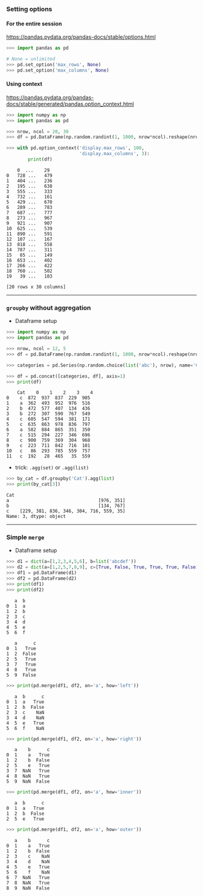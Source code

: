 ### Setting options

#### For the entire session
https://pandas.pydata.org/pandas-docs/stable/options.html
```python
>>> import pandas as pd

# None = unlimited
>>> pd.set_option('max_rows', None)
>>> pd.set_option('max_columns', None)
```

#### Using context
https://pandas.pydata.org/pandas-docs/stable/generated/pandas.option_context.html
```python
>>> import numpy as np
>>> import pandas as pd

>>> nrow, ncol = 20, 30
>>> df = pd.DataFrame(np.random.randint(1, 1000, nrow*ncol).reshape(nrow, ncol))

>>> with pd.option_context('display.max_rows', 100,
                           'display.max_columns', 3):
        print(df)
```
        0  ...    29
    0   728 ...   479
    1   404 ...   236
    2   195 ...   638
    3   555 ...   333
    4   732 ...   161
    5   429 ...   670
    6   289 ...   783
    7   687 ...   777
    8   273 ...   967
    9   921 ...   907
    10  625 ...   539
    11  890 ...   591
    12  107 ...   167
    13  818 ...   558
    14  787 ...   311
    15   85 ...   149
    16  653 ...   402
    17  266 ...   422
    18  760 ...   502
    19   39 ...   103

    [20 rows x 30 columns]

---

### `groupby` without aggregation

- Dataframe setup

```python
>>> import numpy as np
>>> import pandas as pd

>>> nrow, ncol = 12, 5
>>> df = pd.DataFrame(np.random.randint(1, 1000, nrow*ncol).reshape(nrow, ncol))

>>> categories = pd.Series(np.random.choice(list('abc'), nrow), name='Cat')

>>> df = pd.concat([categories, df], axis=1)
>>> print(df)
```
        Cat    0    1    2    3    4
    0    c  872  937  837  229  905
    1    a  362  493  952  976  516
    2    b  472  577  407  134  436
    3    b  272  307  590  767  549
    4    c  605  547  594  381  171
    5    c  635  863  978  836  797
    6    a  582  884  865  351  350
    7    c  515  294  227  346  696
    8    c  900  759  369  304  968
    9    c  223  711  842  716  101
    10   c   86  293  785  559  757
    11   c  192   28  465   35  559

- trick: `.agg(set)` or `.agg(list)`


```python
>>> by_cat = df.groupby('Cat').agg(list)
>>> print(by_cat[3])
```
    Cat
    a                                 [976, 351]
    b                                 [134, 767]
    c    [229, 381, 836, 346, 304, 716, 559, 35]
    Name: 3, dtype: object

---

### Simple `merge`

- Dataframe setup

```python
>>> d1 = dict(a=[1,2,3,4,5,6], b=list('abcdef'))
>>> d2 = dict(a=[1,2,5,7,8,9], c=[True, False, True, True, True, False])
>>> df1 = pd.DataFrame(d1)
>>> df2 = pd.DataFrame(d2)
>>> print(df1)
>>> print(df2)
```

       a  b
    0  1  a
    1  2  b
    2  3  c
    3  4  d
    4  5  e
    5  6  f

       a      c
    0  1   True
    1  2  False
    2  5   True
    3  7   True
    4  8   True
    5  9  False


```python
>>> print(pd.merge(df1, df2, on='a', how='left'))
```

       a  b      c
    0  1  a   True
    1  2  b  False
    2  3  c    NaN
    3  4  d    NaN
    4  5  e   True
    5  6  f    NaN


```python
>>> print(pd.merge(df1, df2, on='a', how='right'))
```

       a    b      c
    0  1    a   True
    1  2    b  False
    2  5    e   True
    3  7  NaN   True
    4  8  NaN   True
    5  9  NaN  False


```python
>>> print(pd.merge(df1, df2, on='a', how='inner'))
```

       a  b      c
    0  1  a   True
    1  2  b  False
    2  5  e   True


```python
>>> print(pd.merge(df1, df2, on='a', how='outer'))
```
       a    b      c
    0  1    a   True
    1  2    b  False
    2  3    c    NaN
    3  4    d    NaN
    4  5    e   True
    5  6    f    NaN
    6  7  NaN   True
    7  8  NaN   True
    8  9  NaN  False

